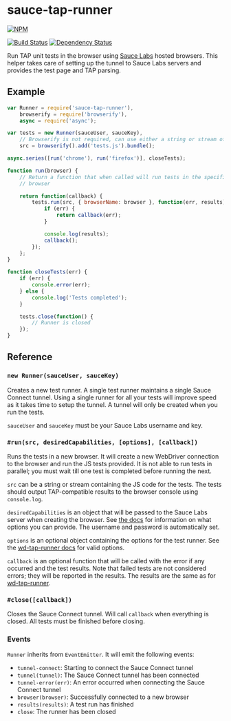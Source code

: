 # sauce-tap-runner

[![NPM](https://nodei.co/npm/sauce-tap-runner.png?compact=true)](https://nodei.co/npm/sauce-tap-runner/)

[![Build Status](https://drone.io/github.com/conradz/sauce-tap-runner/status.png)](https://drone.io/github.com/conradz/sauce-tap-runner/latest)
[![Dependency Status](https://gemnasium.com/conradz/sauce-tap-runner.png)](https://gemnasium.com/conradz/sauce-tap-runner)

Run TAP unit tests in the browser using
[Sauce Labs](https://saucelabs.com/home) hosted browsers. This helper takes care
of setting up the tunnel to Sauce Labs servers and provides the test page and
TAP parsing.

## Example

```js
var Runner = require('sauce-tap-runner'),
    browserify = require('browserify'),
    async = require('async');

var tests = new Runner(sauceUser, sauceKey),
    // Browserify is not required, can use either a string or stream of JS code
    src = browserify().add('tests.js').bundle();

async.series([run('chrome'), run('firefox')], closeTests);

function run(browser) {
    // Return a function that when called will run tests in the specified
    // browser

    return function(callback) {
        tests.run(src, { browserName: browser }, function(err, results) {
            if (err) {
                return callback(err);
            }

            console.log(results);
            callback();
        });
    };
}

function closeTests(err) {
    if (err) {
        console.error(err);
    } else {
        console.log('Tests completed');
    }

    tests.close(function() {
        // Runner is closed
    });
}
```

## Reference

### `new Runner(sauceUser, sauceKey)`

Creates a new test runner. A single test runner maintains a single Sauce Connect
tunnel. Using a single runner for all your tests will improve speed as it takes
time to setup the tunnel. A tunnel will only be created when you run the tests.

`sauceUser` and `sauceKey` must be your Sauce Labs username and key.

### `#run(src, desiredCapabilities, [options], [callback])`

Runs the tests in a new browser. It will create a new WebDriver connection to
the browser and run the JS tests provided. It is not able to run tests in
parallel; you must wait till one test is completed before running the next.

`src` can be a string or stream containing the JS code for the tests. The tests
should output TAP-compatible results to the browser console using `console.log`.

`desiredCapabilities` is an object that will be passed to the Sauce Labs server
when creating the browser. See
[the docs](https://saucelabs.com/docs/additional-config) for information on what
options you can provide. The username and password is automatically set.

`options` is an optional object containing the options for the test runner. See
the [wd-tap-runner docs](https://github.com/conradz/wd-tap-runner) for valid
options.

`callback` is an optional function that will be called with the error if any
occurred and the test results. Note that failed tests are not considered errors;
they will be reported in the results. The results are the same as for
[wd-tap-runner](https://github.com/conradz/wd-tap-runner).

### `#close([callback])`

Closes the Sauce Connect tunnel. Will call `callback` when everything is closed.
All tests must be finished before closing.

### Events

`Runner` inherits from `EventEmitter`. It will emit the following events:

 * `tunnel-connect`: Starting to connect the Sauce Connect tunnel
 * `tunnel(tunnel)`: The Sauce Connect tunnel has been connected
 * `tunnel-error(err)`: An error occurred when connecting the Sauce Connect
   tunnel
 * `browser(browser)`: Successfully connected to a new browser
 * `results(results)`: A test run has finished
 * `close`: The runner has been closed
